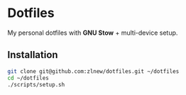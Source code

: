 # Dotfiles

My personal dotfiles with **GNU Stow** + multi-device setup.

## Installation

```bash
git clone git@github.com:zlnew/dotfiles.git ~/dotfiles
cd ~/dotfiles
./scripts/setup.sh

```

